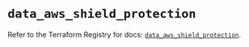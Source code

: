 # `data_aws_shield_protection`

Refer to the Terraform Registry for docs: [`data_aws_shield_protection`](https://registry.terraform.io/providers/hashicorp/aws/6.4.0/docs/data-sources/shield_protection).
